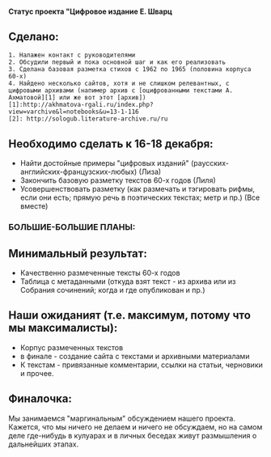 #### Статус проекта "Цифровое издание Е. Шварц
## Сделано:
    1. Налажен контакт с руководителями
    2. Обсудили первый и пока основной шаг и как его реализовать
    3. Сделана базовая разметка стихов с 1962 по 1965 (половина корпуса 60-х)
    4. Найдено несколько сайтов, хотя и не слишком релевантных, с цифровыми архивами (напимер архив с [оцифрованными текстами А. Ахматовой][1] или же вот этот [архив])
    [1]:http://akhmatova-rgali.ru/index.php?view=varchive&l=notebooks&u=13-1-116
    [2]: http://sologub.literature-archive.ru/ru

## Необходимо сделать к 16-18 декабря:
* Найти достойные примеры "цифровых изданий" (раусских-английских-французских-любых) (Лиза)
* Закончить базовую разметку текстов 60-х годов (Лиля)
* Усовершенствовать разметку (как размечать и тэгировать рифмы, если они есть; прямую речь в поэтических текстах; метр и пр.) (Все вместе)

### БОЛЬШИЕ-БОЛЬШИЕ ПЛАНЫ:
## Минимальный результат:
* Качественно размеченные тексты 60-х годов
* Таблица с метаданными (откуда взят текст - из архива или из Собрания сочинений; когда и где опубликован и пр.)

## Наши ожиданият (т.е. максимум, потому что мы максималисты):
* Корпус размеченных текстов
* в финале - создание сайта с текстами и архивными материалами
* К текстам - привязанные комментарии, ссылки на статьи, черновики и прочее. 

## Финалочка:
Мы занимаемся "маргинальным" обсуждением нашего проекта. Кажется, что мы ничего не делаем и ничего не обсуждаем, но на самом деле где-нибудь в кулуарах и в личных беседах живут размышления о дальнейших этапах.
